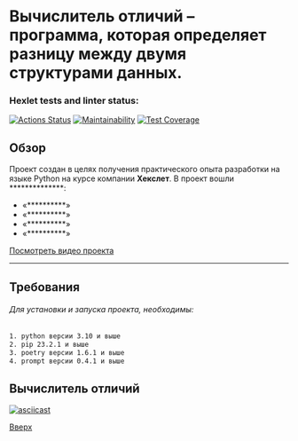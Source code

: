 <a id = "anchor"></a>
# Вычислитель отличий – программа, которая определяет разницу между двумя структурами данных.

### Hexlet tests and linter status:
[![Actions Status](https://github.com/akasmall/python-project-50/actions/workflows/hexlet-check.yml/badge.svg)](https://github.com/akasmall/python-project-50/actions)
[![Maintainability](https://api.codeclimate.com/v1/badges/e87f520bf3e5d384a34f/maintainability)](https://codeclimate.com/github/akasmall/python-project-50/maintainability)
[![Test Coverage](https://api.codeclimate.com/v1/badges/e87f520bf3e5d384a34f/test_coverage)](https://codeclimate.com/github/akasmall/python-project-50/test_coverage)

## Обзор
Проект создан в целях получения практического опыта разработки на языке Python на курсе компании __Хекслет__.
В проект вошли **************:
* «**********»
* «**********»
* «**********»
* «**********»

[Посмотреть видео проекта](#project-50)

---
## Требования
###### Для установки и запуска проекта, необходимы:
~~~sh
1. python версии 3.10 и выше
2. pip 23.2.1 и выше
3. poetry версии 1.6.1 и выше
4. prompt версии 0.4.1 и выше
~~~


## Вычислитель отличий
<a id = "project-50"></a>
[![asciicast](https://asciinema.org/a/ExHJ1ZGxeQJ3xt7KMCKTaoGfr.svg)](https://asciinema.org/a/ExHJ1ZGxeQJ3xt7KMCKTaoGfr)


[Вверх](#anchor)